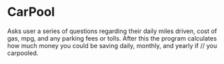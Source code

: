 # CarPool
 Asks user a series of questions regarding their daily miles driven, cost of gas, mpg, and any parking fees or tolls. After this the program calculates how much money you could be saving daily, monthly, and yearly if // you carpooled.
